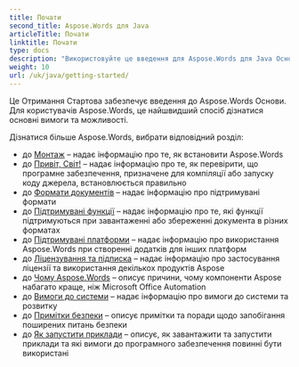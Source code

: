 ```yaml
---
title: Почати
second_title: Aspose.Words для Java
articleTitle: Почати
linktitle: Почати
type: docs
description: "Використовуйте це введення для Aspose.Words для Java Основи для початку реалізації значення Aspose.Words для вашого бізнесу."
weight: 10
url: /uk/java/getting-started/
---
```


Це Отримання Стартова забезпечує введення до Aspose.Words Основи. Для користувачів Aspose.Words, це найшвидший спосіб дізнатися основні вимоги та можливості.

Дізнатися більше Aspose.Words, вибрати відповідний розділ:

- до [Монтаж](/words/uk/java/installation/) – надає інформацію про те, як встановити Aspose.Words
- до [Привіт, Світ!](/words/uk/java/hello-world/) – надає інформацію про те, як перевірити, що програмне забезпечення, призначене для компіляції або запуску коду джерела, встановлюється правильно
- до [Формати документів](/words/uk/java/supported-document-formats/) – надає інформацію про підтримувані формати
- до [Підтримувані функції](/words/uk/java/features/) – надає інформацію про те, які функції підтримуються при завантаженні або збереженні документа в різних форматах
- до [Підтримувані платформи](/words/java/platforms-and-interoperability/) – надає інформацію про використання Aspose.Words при створенні додатків для інших платформ
- до [Ліцензування та підписка](/words/uk/java/licensing/) – надає інформацію про застосування ліцензії та використання декількох продуктів Aspose
- до [Чому Aspose.Words](/words/java/aspose-words-or-other-solutions/) – описує причини, чому компоненти Aspose набагато краще, ніж Microsoft Office Automation
- до [Вимоги до системи](/words/uk/java/system-requirements/) – надає інформацію про вимоги до системи та розвитку
- до [Примітки безпеки](/words/uk/java/security/) – описує примітки та поради щодо запобігання поширених питань безпеки
- до [Як запустити приклади](/words/uk/java/how-to-run-the-examples/) – описує, як завантажити та запустити приклади та які вимоги до програмного забезпечення повинні бути використані
